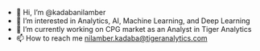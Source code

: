 - 👋 Hi, I’m @kadabanilamber
- 👀 I’m interested in Analytics, AI, Machine Learning, and Deep Learning
- 🌱 I’m currently working on CPG market as an Analyst in Tiger Analytics
- 📫 How to reach me nilamber.kadaba@tigeranalytics.com

<!---
kadabanilamber/kadabanilamber is a ✨ special ✨ repository because its `README.md` (this file) appears on your GitHub profile.
You can click the Preview link to take a look at your changes.
--->
